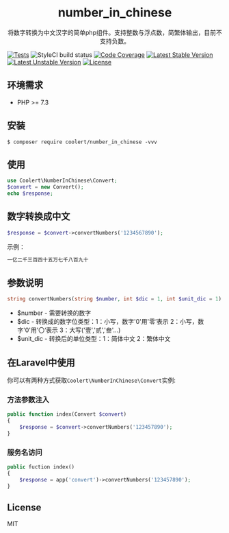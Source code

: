 <h1 align="center"> number_in_chinese </h1>

<p align="center">将数字转换为中文汉字的简单php组件。支持整数与浮点数，简繁体输出，目前不支持负数。</p>

[![Tests](https://github.com/coolert/number_in_chinese/actions/workflows/tests.yml/badge.svg)](https://github.com/coolert/number_in_chinese/actions/workflows/tests.yml)
![StyleCI build status](https://github.styleci.io/repos/517887313/shield)
[![Code Coverage](https://scrutinizer-ci.com/g/coolert/number_in_chinese/badges/coverage.png?b=master)](https://scrutinizer-ci.com/g/coolert/number_in_chinese/?branch=master)
<a href="https://packagist.org/packages/coolert/number_in_chinese"><img src="https://poser.pugx.org/coolert/number_in_chinese/v/stable.svg" alt="Latest Stable Version"></a>
<a href="https://packagist.org/packages/coolert/number_in_chinese"><img src="https://poser.pugx.org/coolert/number_in_chinese/v/unstable.svg" alt="Latest Unstable Version"></a>
<a href="https://packagist.org/packages/coolert/number_in_chinese"><img src="https://poser.pugx.org/coolert/number_in_chinese/license" alt="License"></a>
## 环境需求

- PHP >= 7.3

## 安装

```shell
$ composer require coolert/number_in_chinese -vvv
```

## 使用

```php
use Coolert\NumberInChinese\Convert;
$convert = new Convert();
echo $response;
```

## 数字转换成中文

```php
$response = $convert->convertNumbers('1234567890');
```

示例：

```php
一亿二千三百四十五万七千八百九十
```

## 参数说明

```php
string convertNumbers(string $number, int $dic = 1, int $unit_dic = 1)
```

- $number - 需要转换的数字
- $dic - 转换成的数字位类型：1：小写，数字'0'用'零’表示 2：小写，数字'0'用'〇‘表示 3：大写('壹','贰','叁'...)
- $unit_dic - 转换后的单位类型：1：简体中文 2：繁体中文

## 在Laravel中使用

你可以有两种方式获取`Coolert\NumberInChinese\Convert`实例:

### 方法参数注入

```php
public function index(Convert $convert)
{
    $response = $convert->convertNumbers('123457890');
}
```

### 服务名访问

```php
public fuction index()
{
    $response = app('convert')->convertNumbers('123457890');
}
```

## License

MIT